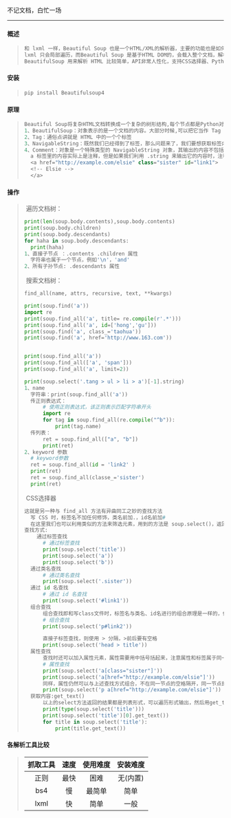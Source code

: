 不记文档，白忙一场

------

#### 概述

> ```python
> 和 lxml 一样，Beautiful Soup 也是一个HTML/XML的解析器，主要的功能也是如何解析和提取 HTML/XML 数据。
> lxml 只会局部遍历，而Beautiful Soup 是基于HTML DOM的，会载入整个文档，解析整个DOM树，因此时间和内存开销都会大很多，所以性能要低于lxml
> BeautifulSoup 用来解析 HTML 比较简单，API非常人性化，支持CSS选择器、Python标准库中的HTML解析器，也支持 lxml 的 XML解析器 
> ```

#### 安装

> ```python
> pip install Beautifulsoup4 
> ```

#### 原理

> ```python
> Beautiful Soup将复杂HTML文档转换成一个复杂的树形结构,每个节点都是Python对象,所有对象可以归纳为4种。
> 1、BeautifulSoup：对象表示的是一个文档的内容。大部分时候,可以把它当作 Tag 对象，是一个特殊的 Tag，	我们可以分别获取它的类型，名称，以及属性
> 2、Tag：通俗点讲就是 HTML 中的一个个标签
> 3、NavigableString：既然我们已经得到了标签，那么问题来了，我们要想获取标签内部的文字怎么办呢？很简	单，用 .string 即可
> 4、Comment：对象是一个特殊类型的 NavigableString 对象，其输出的内容不包括注释符号
> 	a 标签里的内容实际上是注释，但是如果我们利用 .string 来输出它的内容时，注释符号已经去掉了
> 	<a href="http://example.com/elsie" class="sister" id="link1">
> 	<!-- Elsie -->
> 	</a>
> ```
>

#### 操作

> ​	遍历文档树：
>
> ```python
> print(len(soup.body.contents),soup.body.contents)
> print(soup.body.children)
> print(soup.body.descendants)
> for haha in soup.body.descendants:
> 	print(haha)
> 1、直接子节点 ：.contents .children 属性
> 	字符串也属于一个节点，例如'\n'，'and'
> 2、所有子孙节点: .descendants 属性
> ```
>
> ​	搜索文档树：
>
> ```python
> find_all(name, attrs, recursive, text, **kwargs)
> 
> print(soup.find('a'))
> import re
> print(soup.find_all('a', title= re.compile(r'.*')))
> print(soup.find_all('a', id=['hong','gu']))
> print(soup.find('a', class_='taohua'))
> print(soup.find('a', href='http://www.163.com'))
> 
> 
> print(soup.find_all('a'))
> print(soup.find_all(['a', 'span']))
> print(soup.find_all('a', limit=2))
> 
> print(soup.select('.tang > ul > li > a')[-1].string)
> 1、name
> 	字符串：print(soup.find_all('a'))
> 	传正则表达式：
>     	# 使用正则表达式，该正则表示匹配字符串开头
> 		import re
> 		for tag in soup.find_all(re.compile("^b")):
>     		print(tag.name)
> 	传列表：
>     	ret = soup.find_all(["a", "b"])
> 		print(ret)
> 2、keyword 参数
> 	# keyword参数
> 	ret = soup.find_all(id = 'link2' )
> 	print(ret)
> 	ret = soup.find_all(classe_='sister')
> 	print(ret)
> ```
>
> ​	CSS选择器
>
> ```python
> 这就是另一种与 find_all 方法有异曲同工之妙的查找方法
> 	写 CSS 时，标签名不加任何修饰，类名前加.，id名前加#
> 	在这里我们也可以利用类似的方法来筛选元素，用到的方法是 soup.select()，返回类型是 list
> 查找方式:
>     通过标签查找
>     	# 通过标签查找
> 		print(soup.select('title'))
> 		print(soup.select('a'))
> 		print(soup.select('b'))
> 	通过类名查找
> 		# 通过类名查找
> 		print(soup.select('.sister'))
> 	通过 id 名查找
>     	# 通过 id 名查找
> 		print(soup.select('#link1'))
> 	组合查找
> 		组合查找即和写class文件时，标签名与类名、id名进行的组合原理是一样的，例如查找 p 标签中，id 		等于 link2的内容，注意不要有空格
> 		# 组合查找
> 		print(soup.select('p#link2'))
> 
> 		直接子标签查找，则使用 > 分隔，>前后要有空格
> 		print(soup.select('head > title'))
> 	属性查找
>     	查找时还可以加入属性元素，属性需要用中括号括起来，注意属性和标签属于同一节点，所以中间不能		 加空格，否则会无法匹配到。
> 		# 属性查找
> 		print(soup.select('a[class="sister"]'))
> 		print(soup.select('a[href="http://example.com/elsie"]'))
> 		同样，属性仍然可以与上述查找方式组合，不在同一节点的空格隔开，同一节点的不加空格
> 		print(soup.select('p a[href="http://example.com/elsie"]'))
> 	获取内容:get_text()
> 		以上的select方法返回的结果都是列表形式，可以遍历形式输出，然后用get_text()方法来获取它的		内容。
> 		print(type(soup.select('title')))
> 		print(soup.select('title')[0].get_text())
> 		for title in soup.select('title'):
>     		print(title.get_text())
> ```

#### 各解析工具比较

> | 抓取工具 | 速度 | 使用难度 | 安装难度 |
> | :------: | :--: | :------: | :------: |
> |   正则   | 最快 |   困难   | 无(内置) |
> |   bs4    |  慢  |  最简单  |   简单   |
> |   lxml   |  快  |   简单   |   一般   |

